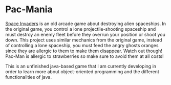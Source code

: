 # Pac-Mania
<a href="https://en.wikipedia.org/wiki/Space_Invaders">Space Invaders</a> is an old arcade game about destroying alien spaceships. In the original game, you control a lone projectile-shooting spaceship and must destroy an enemy fleet before they overrun your position or shoot you down. This project uses similar mechanics from the original game, instead of controlling a lone spaceship, you must feed the angry ghosts oranges since they are allergic to them to make them disappear. Watch out though! Pac-Man is allergic to strawberries so make sure to avoid them at all costs!

This is an unfinished java-based game that I am currently developing in order to
learn more about object-oriented programming and the different functionalities of java.
